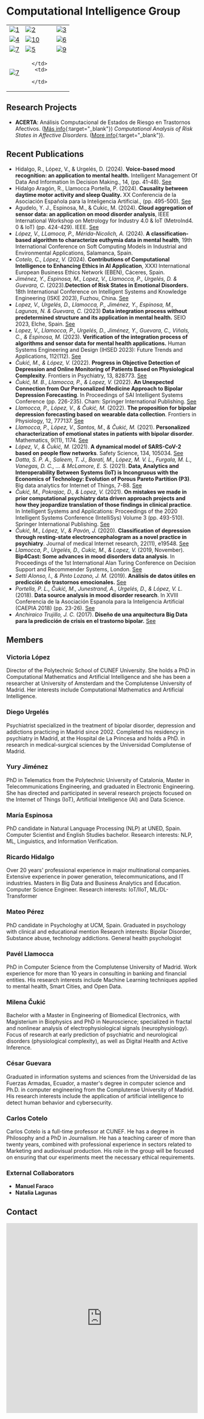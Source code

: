 # Computational Intelligence Group

<table>
   <tr>
      <td>
         <a href="#victoria-lópez"><img src="/computational_intelligence/assets/img/Victoria.jpg"  alt="1" ></a>
      </td>
      <td>
         <a href="#diego-urgelés"><img src="/computational_intelligence/assets/img/diego.jpg"  alt="2" ></a>
      </td>
     <td>
        <a href="#yury-jiménez"><img src="/computational_intelligence/assets/img/yury.jpg"  alt="3" ></a>
      </td>
   </tr>
   <tr>
      <td>
         <a href="#maría-espinosa"><img src="/computational_intelligence/assets/img/María.jpg"  alt="4" ></a>
      </td>
     <td>
            <a href="#milena-čukić"><img src="/computational_intelligence/assets/img/milena.jpg"  alt="10"></a>
      </td>
      <td>
            <a href="#mateo-pérez"><img src="/computational_intelligence/assets/img/Mat.jpg"  alt="6" ></a>
      </td>
   </tr>
    <tr>
      <td>
            <a href="#pavél-llamocca"><img src="/computational_intelligence/assets/img/pavel.jpg"  alt="7"></a>
      </td>
         <td>
            <a href="#ricardo-hidalgo"><img src="/computational_intelligence/assets/img/Ricardo.jpg"  alt="5"></a>
      </td>
       <td>
            <a href="#césar-guevara"> <img src="/computational_intelligence/assets/img/Cesar.jpg"  alt="9"></a>
      </td>
   </tr>
       <tr>
      <td>
            <a href="#carlos-cotelo"><img src="/computational_intelligence/assets/img/carlos.jpg"  alt="7"></a>
      </td>
         <td>
            
      </td>
       <td>
            
      </td>
   </tr>
</table>


## Research Projects

- **ACERTA**: Análisis Computacional de Estados de Riesgo en Trastornos Afectivos. ([Más info](https://www.innovaspain.com/acerta-salud-mental-bipolar-ia-cunef-universidad-diego-urgeles/){:target="_blank"})
  *Computational Analysis of Risk States in Affective Disorders.* ([More info](https://cunefedu-my.sharepoint.com/:b:/g/personal/victoria_lopez_cunef_edu/EafBG9PDT2ZHkyZ8pwGjSrgBHuHr6GZDiacveW1XmlVxmQ?e=83zhQa){:target="_blank"}).

## Recent Publications
- Hidalgo, R., López, V., & Urgelés, D. (2024). **Voice-based mood recognition: an application to mental health.** Intelligent Management Of Data And Information In Decision Making., 14, (pp. 41-48).
[See](https://doi.org/10.1142/9789811294631_0006)
- Hidalgo Aragón, R., Llamocca Portella, P. (2024). **Causality between daytime motor activity and sleep Quality.** XX Conferencia de la Asociación Española para la Inteligencia Artificial., (pp. 495-500). 
[See](https://cunefedu-my.sharepoint.com/:b:/g/personal/victoria_lopez_cunef_edu/EVedcLZ_3oNEnDjscE5qlUYBZrJjGJlDRrFOgtPP9qwhNg?e=sRNU0k)
- Agudelo, Y. J., Espinosa, M., & Cukic, M. (2024). **Cloud aggregation of sensor data: an application on mood disorder analysis**, IEEE International Workshop on Metrology for Industry 4.0 & IoT (MetroInd4. 0 & IoT) (pp. 424-429). IEEE.
 [See](https://cunefedu-my.sharepoint.com/:b:/g/personal/victoria_lopez_cunef_edu/EdyBjQmEJilAsHM9f1-GXn0B_rydFx1bkY_Yl8CDooziLg?e=rxeJuz) 
- *López, V., LLamoca, P., Mérida-Nicolich, A.* (2024). **A classification-based algorithm to characterize euthymia data in mental health**, 19th International Conference on Soft Computing Models in Industrial and Environmental Applications, Salamanca, Spain.
- *Cotelo, C., López, V.* (2024). **Contributions of Computational Intelligence to Enhancing Ethics in AI Application**, XXXI International European Business Ethics Network (EBEN), Cáceres, Spain.
- *Jiménez, Y., Espinosa, M., Lopez, V., Llamocca, P., Urgelés, D. & Guevara, C.* (2023).**Detection of Risk States in Emotional Disorders.** 18th International Conference on Intelligent Systems and Knowledge Engineering (ISKE 2023), Fuzhou, China.
[See](https://cunefedu-my.sharepoint.com/:b:/g/personal/victoria_lopez_cunef_edu/EZZx1TbPBSJDrfYPcU00QoUB2jTArZoI_2vl70rhwyEIDw?e=NaCHUV)
- *Lopez, V., Urgelés, D., Llamocca, P., Jiménez, Y., Espinosa, M., Lagunas, N. & Guevara, C.* (2023) **Data integration process without predetermined structure and its application in mental health.** SEIO 2023, Elche, Spain.
[See](https://cunefedu-my.sharepoint.com/:b:/g/personal/victoria_lopez_cunef_edu/EUrFcTUvX5RBqbjtuvXpQk0Bc9EzwaJ9yNqiCv1JKVMHIA?e=BO4wgk)
- *Lopez, V., Llamocca, P., Urgelés, D., Jiménez, Y., Guevara, C., Viñals, C., & Espinosa, M.* (2023). **Verification of the integration process of algorithms and sensor data for mental health applications.** Human Systems Engineering and Design (IHSED 2023): Future Trends and Applications, 112(112).
[See](https://cunefedu-my.sharepoint.com/:b:/g/personal/victoria_lopez_cunef_edu/EfGj2pciGetPvmW7Imbzn4gBwd53WoqiN9TPO96nRCDZTQ?e=5APnMo)
- *Čukić, M., & López, V.* (2022). **Progress in Objective Detection of Depression and Online Monitoring of Patients Based on Physiological Complexity**. Frontiers in Psychiatry, 13, 828773.
[See](https://cunefedu-my.sharepoint.com/:b:/g/personal/victoria_lopez_cunef_edu/EZvRmerVlp1Do29eYGXredwB0w4sEbS_UYEHNbcPTn5Qkw?e=mOZPBb)
- *Čukić, M. B., Llamocca, P., & Lopez, V.* (2022). **An Unexpected Connection from Our Personalized Medicine Approach to Bipolar Depression Forecasting**. In Proceedings of SAI Intelligent Systems Conference (pp. 226-235). Cham: Springer International Publishing.
[See](https://www.dora.lib4ri.ch/empa/islandora/object/empa%3A34449/datastream/PDF2/%C4%8Cuki%C4%87-2023-An_unexpected_connection_from_our-%28accepted_version%29.pdf)
-  *Llamocca, P., López, V., & Čukić, M.* (2022). **The proposition for bipolar depression forecasting based on wearable data collection**. Frontiers in Physiology, 12, 777137.
[See](https://cunefedu-my.sharepoint.com/:b:/g/personal/victoria_lopez_cunef_edu/EZvRmerVlp1Do29eYGXredwB0w4sEbS_UYEHNbcPTn5Qkw?e=BKXytY)
-  *Llamocca, P., López, V., Santos, M., & Čukić, M.* (2021). **Personalized characterization of emotional states in patients with bipolar disorder**. Mathematics, 9(11), 1174.
[See](https://cunefedu-my.sharepoint.com/:b:/g/personal/victoria_lopez_cunef_edu/ET9lctALIWpKvfUiZmlf3UEBDUv0DXc9m85qLNqhpL5DWA?e=j6avl2)
-  *López, V., & Čukić, M.* (2021). **A dynamical model of SARS-CoV-2 based on people flow networks**. Safety Science, 134, 105034.
[See](https://cunefedu-my.sharepoint.com/:b:/g/personal/victoria_lopez_cunef_edu/EenHodb3chJGrEsoRDyo8lkBVyI4akfBFYC185IINKalAA?e=fq9GfC)
- *Datta, S. P. A., Saleem, T. J., Barati, M., López, M. V. L., Furgala, M. L., Vanegas, D. C., ... & McLamore, E. S.* (2021). **Data, Analytics and Interoperability Between Systems (IoT) is Incongruous with the Economics of Technology: Evolution of Porous Pareto Partition (P3)**. Big data analytics for Internet of Things, 7-88.
[See](https://cunefedu-my.sharepoint.com/:b:/g/personal/victoria_lopez_cunef_edu/EfSF1go6TmdPk4-5cKbvMVQBg-rfma1od8QBg1b-x6Dcwg?e=PvUahA)
- *Čukić, M., Pokrajac, D., & Lopez, V.* (2021). **On mistakes we made in prior computational psychiatry data driven approach projects and how they jeopardize translation of those findings in clinical practice**. In Intelligent Systems and Applications: Proceedings of the 2020 Intelligent Systems Conference (IntelliSys) Volume 3 (pp. 493-510). Springer International Publishing.
[See](https://link.springer.com/chapter/10.1007/978-3-030-55190-2_37)
- *Čukić, M., López, V., & Pavón, J.* (2020). **Classification of depression through resting-state electroencephalogram as a novel practice in psychiatry**. Journal of medical Internet research, 22(11), e19548.
[See](https://cunefedu-my.sharepoint.com/:b:/g/personal/victoria_lopez_cunef_edu/EbvtKu3f80BLk5dfSHKNWe8BUs4_jgHux76ARQYETrzT1A?e=LSjvF9)
- *Llamocca, P., Urgelés, D., Cukic, M., & Lopez, V.* (2019, November). **Bip4Cast: Some advances in mood disorders data analysis**. In Proceedings of the 1st International Alan Turing Conference on Decision Support and Recommender Systems, London.
[See](https://bpb-eu-w2.wpmucdn.com/blogs.bristol.ac.uk/dist/8/471/files/2020/01/DSRS-Turing_19.pdf#page=12)
- *Setti Alonso, I., & Pinto Lozano, J. M.* (2019). **Análisis de datos útiles en predicción de trastornos emocionales.**
[See](https://docta.ucm.es/rest/api/core/bitstreams/edd9a587-a734-49dc-9bd9-a86402e6f022/content)
- *Portella, P. L., Čukić, M., Junestrand, A., Urgelés, D., & López, V. L.* (2018). **Data source analysis in mood disorder research**. In XVIII Conferencia de la Asociación Espanola para la Inteligencia Artificial (CAEPIA 2018) (pp. 23-26).
[See](https://sci2s.ugr.es/caepia18/proceedings/docs/CAEPIA2018_paper_84.pdf)
- *Anchiraico Trujillo, J. C.* (2017). **Diseño de una arquitectura Big Data para la predicción de crisis en el trastorno bipolar.**
[See](https://docta.ucm.es/rest/api/core/bitstreams/edd9a587-a734-49dc-9bd9-a86402e6f022/content)

## Members

### Victoria López
Director of the Polytechnic School of CUNEF University. She holds a PhD in Computational Mathematics and Artificial Intelligence and she has been a researcher at University of Amsterdam and the Complutense University of Madrid. Her interests include Computational Mathematics and Artificial Intelligence.

### Diego Urgelés
Psychiatrist specialized in the treatment of bipolar disorder, depression and addictions practicing in Madrid since 2002. Completed his residency in psychiatry in Madrid, at the Hospital de La Princesa and holds a PhD. in research in medical-surgical sciences by the Universidad Complutense of Madrid.

### Yury Jiménez
PhD in Telematics from the Polytechnic University of Catalonia, Master in Telecommunications Engineering, and graduated in Electronic Engineering. She has directed and participated in several research projects focused on the Internet of Things (IoT), Artificial Intelligence (AI) and Data Science.

### María Espinosa
PhD candidate in Natural Language Processing (NLP) at UNED, Spain. 
Computer Scientist and English Studies bachelor. 
Research interests: NLP, ML, Linguistics, and Information Verification. 

### Ricardo Hidalgo
Over 20 years' professional experience in major multinational companies. Extensive experience in power generation, telecommunications, and IT industries.
Masters in Big Data and Business Analytics and Education. Computer Science Engineer. 
Research interests: IoT/IIoT, ML/DL-Transformer  

### Mateo Pérez
PhD candidate in Psychologhy at UCM, Spain.
Graduated in psychology with clinical and educational mention
Research interests: Bipolar Disorder, Substance abuse, technology addictions.
General health psychologist 

### Pavél Llamocca
PhD in Computer Science from the Complutense University of Madrid. Work experience for more than 10 years in consulting in banking and financial entities. His research interests include Machine Learning techniques applied to mental health, Smart Cities, and Open Data.

### Milena Čukić
Bachelor with a Master in Engineering of Biomedical Electronics, with Magisterium in Biophysics and PhD in Neuroscience; specialized in fractal and nonlinear analysis of electrophysiological signals (neurophysiology). Focus of research at early prediction of psychiatric and neurological disorders (physiological complexity), as well as Digital Health and Active Inference.

### César Guevara
Graduated in information systems and sciences from the Universidad de las Fuerzas Armadas, Ecuador, a master's degree in computer science and Ph.D. in computer engineering from the Complutense University of Madrid. His research interests include the application of artificial intelligence to detect human behavior and cybersecurity.

### Carlos Cotelo
Carlos Cotelo is a full-time professor at CUNEF. He has a degree in Philosophy and a PhD in Journalism. He has a teaching career of more than twenty years, combined with professional experience in sectors related to Marketing and audiovisual production. His role in the group will be focused on ensuring that our experiments meet the necessary ethical requirements.

### External Collaborators

- **Manuel Faraco**
- **Natalia Lagunas**

## Contact 
<iframe width="640px" height="500px" src="https://forms.office.com/Pages/ResponsePage.aspx?id=vxt2_GMXIUaHfKsXWQl1U411tl2JZOJFg2PfudUPv41UMkdCNVZaWFRNNk8wN0NGV09NSzdBVFNJVy4u&embed=true" frameborder="0" marginwidth="0" marginheight="0" style="border: none; max-width:100%; max-height:100vh" allowfullscreen webkitallowfullscreen mozallowfullscreen msallowfullscreen> </iframe>
